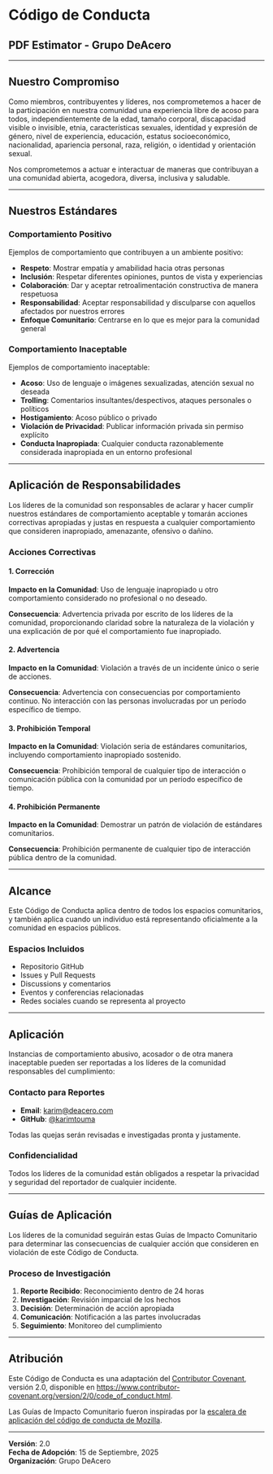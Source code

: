 # Código de Conducta
## PDF Estimator - Grupo DeAcero

---

## Nuestro Compromiso

Como miembros, contribuyentes y líderes, nos comprometemos a hacer de la participación en nuestra comunidad una experiencia libre de acoso para todos, independientemente de la edad, tamaño corporal, discapacidad visible o invisible, etnia, características sexuales, identidad y expresión de género, nivel de experiencia, educación, estatus socioeconómico, nacionalidad, apariencia personal, raza, religión, o identidad y orientación sexual.

Nos comprometemos a actuar e interactuar de maneras que contribuyan a una comunidad abierta, acogedora, diversa, inclusiva y saludable.

---

## Nuestros Estándares

### Comportamiento Positivo

Ejemplos de comportamiento que contribuyen a un ambiente positivo:
- **Respeto**: Mostrar empatía y amabilidad hacia otras personas
- **Inclusión**: Respetar diferentes opiniones, puntos de vista y experiencias
- **Colaboración**: Dar y aceptar retroalimentación constructiva de manera respetuosa
- **Responsabilidad**: Aceptar responsabilidad y disculparse con aquellos afectados por nuestros errores
- **Enfoque Comunitario**: Centrarse en lo que es mejor para la comunidad general

### Comportamiento Inaceptable

Ejemplos de comportamiento inaceptable:
- **Acoso**: Uso de lenguaje o imágenes sexualizadas, atención sexual no deseada
- **Trolling**: Comentarios insultantes/despectivos, ataques personales o políticos
- **Hostigamiento**: Acoso público o privado
- **Violación de Privacidad**: Publicar información privada sin permiso explícito
- **Conducta Inapropiada**: Cualquier conducta razonablemente considerada inapropiada en un entorno profesional

---

## Aplicación de Responsabilidades

Los líderes de la comunidad son responsables de aclarar y hacer cumplir nuestros estándares de comportamiento aceptable y tomarán acciones correctivas apropiadas y justas en respuesta a cualquier comportamiento que consideren inapropiado, amenazante, ofensivo o dañino.

### Acciones Correctivas

#### 1. Corrección
**Impacto en la Comunidad**: Uso de lenguaje inapropiado u otro comportamiento considerado no profesional o no deseado.

**Consecuencia**: Advertencia privada por escrito de los líderes de la comunidad, proporcionando claridad sobre la naturaleza de la violación y una explicación de por qué el comportamiento fue inapropiado.

#### 2. Advertencia
**Impacto en la Comunidad**: Violación a través de un incidente único o serie de acciones.

**Consecuencia**: Advertencia con consecuencias por comportamiento continuo. No interacción con las personas involucradas por un período específico de tiempo.

#### 3. Prohibición Temporal
**Impacto en la Comunidad**: Violación seria de estándares comunitarios, incluyendo comportamiento inapropiado sostenido.

**Consecuencia**: Prohibición temporal de cualquier tipo de interacción o comunicación pública con la comunidad por un período específico de tiempo.

#### 4. Prohibición Permanente
**Impacto en la Comunidad**: Demostrar un patrón de violación de estándares comunitarios.

**Consecuencia**: Prohibición permanente de cualquier tipo de interacción pública dentro de la comunidad.

---

## Alcance

Este Código de Conducta aplica dentro de todos los espacios comunitarios, y también aplica cuando un individuo está representando oficialmente a la comunidad en espacios públicos.

### Espacios Incluidos
- Repositorio GitHub
- Issues y Pull Requests
- Discussions y comentarios
- Eventos y conferencias relacionadas
- Redes sociales cuando se representa al proyecto

---

## Aplicación

Instancias de comportamiento abusivo, acosador o de otra manera inaceptable pueden ser reportadas a los líderes de la comunidad responsables del cumplimiento:

### Contacto para Reportes
- **Email**: karim@deacero.com
- **GitHub**: [@karimtouma](https://github.com/karimtouma)

Todas las quejas serán revisadas e investigadas pronta y justamente.

### Confidencialidad
Todos los líderes de la comunidad están obligados a respetar la privacidad y seguridad del reportador de cualquier incidente.

---

## Guías de Aplicación

Los líderes de la comunidad seguirán estas Guías de Impacto Comunitario para determinar las consecuencias de cualquier acción que consideren en violación de este Código de Conducta.

### Proceso de Investigación
1. **Reporte Recibido**: Reconocimiento dentro de 24 horas
2. **Investigación**: Revisión imparcial de los hechos
3. **Decisión**: Determinación de acción apropiada
4. **Comunicación**: Notificación a las partes involucradas
5. **Seguimiento**: Monitoreo del cumplimiento

---

## Atribución

Este Código de Conducta es una adaptación del [Contributor Covenant](https://www.contributor-covenant.org), versión 2.0, disponible en https://www.contributor-covenant.org/version/2/0/code_of_conduct.html.

Las Guías de Impacto Comunitario fueron inspiradas por la [escalera de aplicación del código de conducta de Mozilla](https://github.com/mozilla/diversity).

---

**Versión**: 2.0  
**Fecha de Adopción**: 15 de Septiembre, 2025  
**Organización**: Grupo DeAcero
